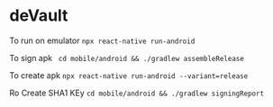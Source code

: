 # deVault

To run on emulator
``` npx react-native run-android ```

To sign apk
``` cd mobile/android && ./gradlew assembleRelease```

To create apk
```npx react-native run-android --variant=release```    

Ro Create SHA1 KEy
``` cd mobile/android && ./gradlew signingReport ```
